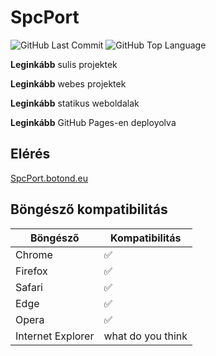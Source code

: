 # SpcPort

![GitHub Last Commit](https://img.shields.io/github/last-commit/PstasDev/SpcPort)
![GitHub Top Language](https://img.shields.io/github/languages/top/PstasDev/SpcPort)

**Leginkább** sulis projektek

**Leginkább** webes projektek

**Leginkább** statikus weboldalak

**Leginkább** GitHub Pages-en deployolva

## Elérés
[SpcPort.botond.eu](https://spcport.botond.eu)


## Böngésző kompatibilitás

| Böngésző      | Kompatibilitás |
| ------------- | -------------- |
| Chrome        | ✅             |
| Firefox       | ✅             |
| Safari        | ✅             |
| Edge          | ✅             |
| Opera         | ✅             |
| Internet Explorer | what do you think         |
